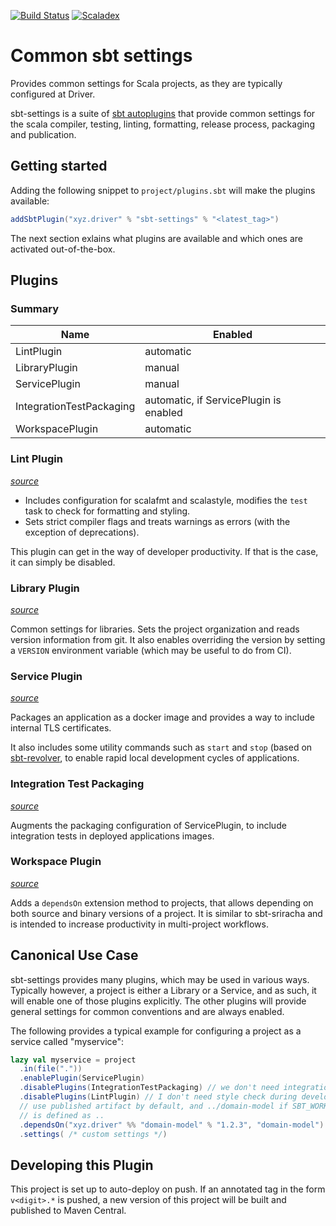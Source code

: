 [![Build Status](https://travis-ci.org/drivergroup/sbt-settings.svg?branch=master)](https://travis-ci.org/drivergroup/sbt-settings)
[![Scaladex](https://index.scala-lang.org/drivergroup/sbt-settings/latest.svg)](https://index.scala-lang.org/drivergroup/sbt-settings)

# Common sbt settings

Provides common settings for Scala projects, as they are typically
configured at Driver.

sbt-settings is a suite of [sbt
autoplugins](https://www.scala-sbt.org/1.0/docs/Plugins.html) that
provide common settings for the scala compiler, testing, linting,
formatting, release process, packaging and publication.

## Getting started

Adding the following snippet to `project/plugins.sbt` will make the
plugins available:

```scala
addSbtPlugin("xyz.driver" % "sbt-settings" % "<latest_tag>")
```

The next section exlains what plugins are available and which ones are
activated out-of-the-box.

## Plugins

### Summary

| Name                     | Enabled                                |
|--------------------------|----------------------------------------|
| LintPlugin               | automatic                              |
| LibraryPlugin            | manual                                 |
| ServicePlugin            | manual                                 |
| IntegrationTestPackaging | automatic, if ServicePlugin is enabled |
| WorkspacePlugin          | automatic                              |

### Lint Plugin

*[source](src/main/scala/xyz.driver.sbt/LintPlugin.scala)*

- Includes configuration for scalafmt and scalastyle, modifies the
  `test` task to check for formatting and styling.
- Sets strict compiler flags and treats warnings as errors (with the
  exception of deprecations).

This plugin can get in the way of developer productivity. If that is
the case, it can simply be disabled.

### Library Plugin

*[source](src/main/scala/xyz.driver.sbt/LibraryPlugin.scala)*

Common settings for libraries. Sets the project organization and reads
version information from git. It also enables overriding the version
by setting a `VERSION` environment variable (which may be useful to do
from CI).

### Service Plugin

*[source](src/main/scala/xyz.driver.sbt/ServicePlugin.scala)*

Packages an application as a docker image and provides a way to
include internal TLS certificates.

It also includes some utility commands such as `start` and `stop`
(based on [sbt-revolver](https://github.com/spray/sbt-revolver), to
enable rapid local development cycles of applications.

### Integration Test Packaging

*[source](src/main/scala/xyz.driver.sbt/IntegrationTestPackaging.scala)*

Augments the packaging configuration of ServicePlugin, to include
integration tests in deployed applications images.

### Workspace Plugin

*[source](src/main/scala/xyz.driver.sbt/WorkspacePlugin.scala)*

Adds a `dependsOn` extension method to projects, that allows depending
on both source and binary versions of a project. It is similar to
sbt-sriracha and is intended to increase productivity in multi-project
workflows.

## Canonical Use Case
sbt-settings provides many plugins, which may be used in various
ways. Typically however, a project is either a Library or a Service,
and as such, it will enable one of those plugins explicitly. The other
plugins will provide general settings for common conventions and are
always enabled.

The following provides a typical example for configuring a project as
a service called "myservice":

```scala
lazy val myservice = project
  .in(file("."))
  .enablePlugin(ServicePlugin)
  .disablePlugins(IntegrationTestPackaging) // we don't need integration tests
  .disablePlugins(LintPlugin) // I don't need style check during development!
  // use published artifact by default, and ../domain-model if SBT_WORKSPACE
  // is defined as ..
  .dependsOn("xyz.driver" %% "domain-model" % "1.2.3", "domain-model")
  .settings( /* custom settings */)
```

## Developing this Plugin
This project is set up to auto-deploy on push. If an annotated tag in
the form `v<digit>.*` is pushed, a new version of this project will be
built and published to Maven Central.
